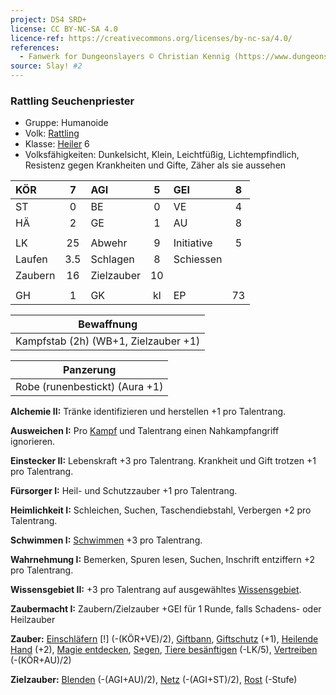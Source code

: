 ```yaml
---
project: DS4 SRD+
license: CC BY-NC-SA 4.0
licence-ref: https://creativecommons.org/licenses/by-nc-sa/4.0/
references: 
  - Fanwerk for Dungeonslayers © Christian Kennig (https://www.dungeonslayers.net/)
source: Slay! #2
---
```


### Rattling Seuchenpriester

- Gruppe: Humanoide
- Volk: [Rattling](../../fanwerk/bestiarium/rattling.md)
- Klasse: [Heiler](../../grw/charaktere-klasse-heiler.md) 6
- Volksfähigkeiten: Dunkelsicht, Klein, Leichtfüßig, Lichtempfindlich, Resistenz gegen Krankheiten und Gifte, Zäher als sie aussehen

| KÖR     |  7  | AGI        |  5  | GEI        |  8  |
| :------ | :-: | :--------- | :-: | :--------- | :-: |
| ST      |  0  | BE         |  0  | VE         |  4  |
| HÄ      |  2  | GE         |  1  | AU         |  8  |
|         |     |            |     |            |     |
| LK      | 25  | Abwehr     |  9  | Initiative |  5  |
| Laufen  | 3.5 | Schlagen   |  8  | Schiessen  |     |
| Zaubern | 16  | Zielzauber | 10  |            |     |
|         |     |            |     |            |     |
| GH      |  1  | GK         | kl  | EP         | 73  |

|              Bewaffnung              |
| :----------------------------------: |
| Kampfstab (2h) (WB+1, Zielzauber +1) |

|           Panzerung            |
| :----------------------------: |
| Robe (runenbestickt) (Aura +1) |

**Alchemie II:** Tränke identifizieren und herstellen +1 pro Talentrang.

**Ausweichen I:** Pro [Kampf](../../grw/regeln-kampf.md) und Talentrang einen Nahkampfangriff ignorieren.

**Einstecker II:** Lebenskraft +3 pro Talentrang. Krankheit und Gift trotzen +1 pro Talentrang.

**Fürsorger I:** Heil- und Schutzzauber +1 pro Talentrang.

**Heimlichkeit I:** Schleichen, Suchen, Taschendiebstahl, Verbergen +2 pro Talentrang.

**Schwimmen I:** [Schwimmen](../../grw/talente/schwimmen.md) +3 pro Talentrang.

**Wahrnehmung I:** Bemerken, Spuren lesen, Suchen, Inschrift entziffern +2 pro Talentrang.

**Wissensgebiet II:** +3 pro Talentrang auf ausgewähltes [Wissensgebiet](../../grw/talente/wissensgebiet.md).

**Zaubermacht I:** Zaubern/Zielzauber +GEI für 1 Runde, falls Schadens- oder Heilzauber

**Zauber:** [Einschläfern](../../grw/zauber/einschlaefern.md) [!] (-(KÖR+VE)/2), [Giftbann](../../grw/zauber/giftbann.md), [Giftschutz](../../grw/zauber/giftschutz.md) (+1), [Heilende Hand](../../grw/zauber/heilende-hand.md) (+2), [Magie entdecken](../../grw/zauber/magie-entdecken.md), [Segen](../../grw/zauber/segen.md), [Tiere besänftigen](../../grw/zauber/tiere-besaenftigen.md) (-LK/5), [Vertreiben](../../grw/zauber/vertreiben.md) (-(KÖR+AU)/2)

**Zielzauber:** [Blenden](../../grw/zauber/blenden.md) (-(AGI+AU)/2), [Netz](../../grw/zauber/netz.md) (-(AGI+ST)/2), [Rost](../../grw/zauber/rost.md) (-Stufe)

